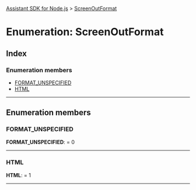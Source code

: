 [Assistant SDK for Node.js](../README.md) > [ScreenOutFormat](../enums/screenoutformat.md)

# Enumeration: ScreenOutFormat

## Index

### Enumeration members

* [FORMAT_UNSPECIFIED](screenoutformat.md#format_unspecified)
* [HTML](screenoutformat.md#html)

---

## Enumeration members

<a id="format_unspecified"></a>

###  FORMAT_UNSPECIFIED

**FORMAT_UNSPECIFIED**:  = 0

___
<a id="html"></a>

###  HTML

**HTML**:  = 1

___

